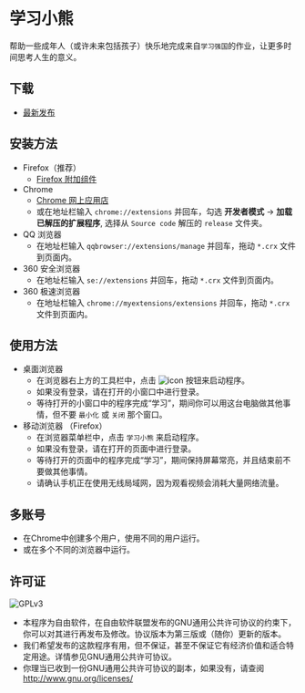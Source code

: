 # 学习小熊
帮助一些成年人（或许未来包括孩子）快乐地完成来自`学习强国`的作业，让更多时间思考人生的意义。

## 下载
* [最新发布](https://github.com/CN1984/LearningThePooh/releases)

## 安装方法
* Firefox（推荐）
  * [Firefox 附加组件](https://addons.mozilla.org/zh-CN/firefox/addon/%E5%AD%A6%E4%B9%A0%E5%B0%8F%E7%86%8A)
* Chrome
  * [Chrome 网上应用店](https://chrome.google.com/webstore/detail/idnlblbfphcnipfoonolpfgglnaeodml)
  * 或在地址栏输入 `chrome://extensions` 并回车，勾选 **开发者模式** -> **加载已解压的扩展程序**, 选择从 `Source code` 解压的 `release` 文件夹。
* QQ 浏览器
  * 在地址栏输入 `qqbrowser://extensions/manage` 并回车，拖动 `*.crx` 文件到页面内。
* 360 安全浏览器
  * 在地址栏输入 `se://extensions` 并回车，拖动 `*.crx` 文件到页面内。
* 360 极速浏览器
  * 在地址栏输入 `chrome://myextensions/extensions` 并回车，拖动 `*.crx` 文件到页面内。

## 使用方法
* 桌面浏览器
  * 在浏览器右上方的工具栏中，点击 ![icon](https://github.com/CN1984/LearningThePooh/raw/master/release/img/16.png) 按钮来启动程序。
  * 如果没有登录，请在打开的小窗口中进行登录。
  * 等待打开的小窗口中的程序完成“学习”，期间你可以用这台电脑做其他事情，但不要 `最小化` 或 `关闭` 那个窗口。
* 移动浏览器 （Firefox）
  * 在浏览器菜单栏中，点击 `学习小熊` 来启动程序。
  * 如果没有登录，请在打开的页面中进行登录。
  * 等待打开的页面中的程序完成“学习”，期间保持屏幕常亮，并且结束前不要做其他事情。
  * 请确认手机正在使用无线局域网，因为观看视频会消耗大量网络流量。

## 多账号
* 在Chrome中创建多个用户，使用不同的用户运行。
* 或在多个不同的浏览器中运行。

## 许可证
![GPLv3](https://www.gnu.org/graphics/gplv3-with-text-136x68.png)
* 本程序为自由软件，在自由软件联盟发布的GNU通用公共许可协议的约束下，你可以对其进行再发布及修改。协议版本为第三版或（随你）更新的版本。
* 我们希望发布的这款程序有用，但不保证，甚至不保证它有经济价值和适合特定用途。详情参见GNU通用公共许可协议。
* 你理当已收到一份GNU通用公共许可协议的副本，如果没有，请查阅<http://www.gnu.org/licenses/>